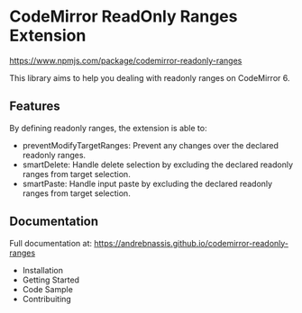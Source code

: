 # CodeMirror ReadOnly Ranges Extension
https://www.npmjs.com/package/codemirror-readonly-ranges

This library aims to help you dealing with readonly ranges on CodeMirror 6.
## Features

By defining readonly ranges, the extension is able to:
 - preventModifyTargetRanges: Prevent any changes over the declared readonly ranges.
 - smartDelete: Handle delete selection by excluding the declared readonly ranges from target selection.
 - smartPaste: Handle input paste by excluding the declared readonly ranges from target selection.

## Documentation

Full documentation at: https://andrebnassis.github.io/codemirror-readonly-ranges
 - Installation
 - Getting Started
 - Code Sample
 - Contribuiting

